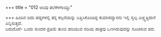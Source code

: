 +++
title = "012 ಅರಿವು ತಲೆಕೆಳಗಾಯ್ತು"

+++
ಹಿಂದಿನ ಐದು ಪದ್ಯಗಳಲ್ಲಿ ತನ್ನ ಕಲ್ಪನೆಯನ್ನು ಬತ್ತಿಸಿಕೊಂಡಿದ್ದ ಕುಮಾರವ್ಯಾಸನು ಇಲ್ಲಿ ಸ್ವಲ್ಪ ಎಚ್ಚ್ಚತ್ತಿದಾನೆ ಎನ್ನಿಸುತ್ತದೆ.   
ಬರುದೊರೆ- ಒಂದು ಸುಂದರ ಪ್ರತಿಮೆ ತುಂಬಿ ಹರಿಯುವ ನದಿಯ ಪಾತ್ರವು ಒಣಗಿರುವುದನ್ನು ಸೂಚಿಸುವ ಪದ.